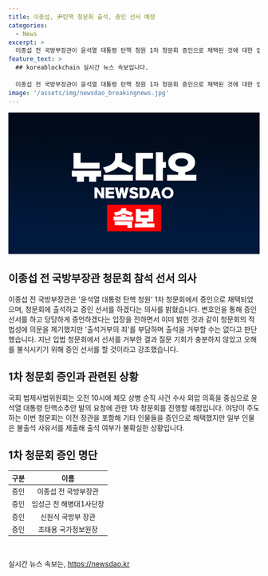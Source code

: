```yaml
---
title: 이종섭, 尹탄핵 청문회 출석, 증인 선서 예정
categories:
  - News
excerpt: >
  이종섭 전 국방부장관이 윤석열 대통령 탄핵 청원 1차 청문회 증인으로 채택된 것에 대한 입장을 밝혀 화제다. 이 전 장관은 채택된 것에 대한 의문을 표명하면서도, 출석과 증인 선서를 통해 적극적으로 증언하겠다고 전했다. 이에 따라 국회 법제사법위원회의 1차 청문회에서 예정된 출석으로 관심이 집중되고 있다. 해당 청문회는 민주당을 중심으로 진행되며, 신 장관 등 일부 증인의 출석 여부는 불확실한 상황이다.
feature_text: >
  ## koreablockchain 실시간 뉴스 속보입니다.

  이종섭 전 국방부장관이 윤석열 대통령 탄핵 청원 1차 청문회 증인으로 채택된 것에 대한 입장을 밝혀 화제다. 이 전 장관은 채택된 것에 대한 의문을 표명하면서도, 출석과 증인 선서를 통해 적극적으로 증언하겠다고 전했다. 이에 따라 국회 법제사법위원회의 1차 청문회에서 예정된 출석으로 관심이 집중되고 있다. 해당 청문회는 민주당을 중심으로 진행되며, 신 장관 등 일부 증인의 출석 여부는 불확실한 상황이다.
image: '/assets/img/newsdao_breakingnews.jpg'
---
```


<p><img src="/assets/img/newsdao_breakingnews.jpg" alt="koreablockchain 속보" /></p>

<h2 data-ke-size="size26">이종섭 전 국방부장관 청문회 참석 선서 의사</h2>

<p data-ke-size="size16">이종섭 전 국방부장관은 '윤석열 대통령 탄핵 청원' 1차 청문회에서 증인으로 채택되었으며, 청문회에 출석하고 증인 선서를 하겠다는 의사를 밝혔습니다. 변호인을 통해 증인 선서를 하고 당당하게 증언하겠다는 입장을 전하면서 이미 밝힌 것과 같이 청문회의 적법성에 의문을 제기했지만 '출석거부의 죄'를 부담하며 출석을 거부할 수는 없다고 판단했습니다. 지난 입법 청문회에서 선서를 거부한 결과 질문 기회가 충분하지 않았고 오해를 불식시키기 위해 증인 선서를 할 것이라고 강조했습니다.</p>

<h2 data-ke-size="size26">1차 청문회 증인과 관련된 상황</h2>

<p data-ke-size="size16">국회 법제사법위원회는 오전 10시에 체모 상병 순직 사건 수사 외압 의혹을 중심으로 윤석열 대통령 탄핵소추안 발의 요청에 관한 1차 청문회를 진행할 예정입니다. 야당이 주도하는 이번 청문회는 이전 장관을 포함해 기타 인물들을 증인으로 채택했지만 일부 인물은 불출석 사유서를 제출해 출석 여부가 불확실한 상황입니다.</p>

<h2 data-ke-size="size26">1차 청문회 증인 명단</h2>

<table>
    <thead>
        <tr>
            <th style="text-align: center;">구분</th>
            <th style="text-align: center;">이름</th>
        </tr>
    </thead>
    <tbody>
        <tr>
            <td style="text-align: center;">증인</td>
            <td style="text-align: center;">이종섭 전 국방부장관</td>
        </tr>
        <tr>
            <td style="text-align: center;">증인</td>
            <td style="text-align: center;">임성근 전 해병대1사단장</td>
        </tr>
        <tr>
            <td style="text-align: center;">증인</td>
            <td style="text-align: center;">신원식 국방부 장관</td>
        </tr>
        <tr>
            <td style="text-align: center;">증인</td>
            <td style="text-align: center;">조태용 국가정보원장</td>
        </tr>
    </tbody>
</table>

<p data-ke-size="size16">&nbsp;</p>
실시간 뉴스 속보는, <a href="https://newsdao.kr" rel="dofollow">https://newsdao.kr</a>


